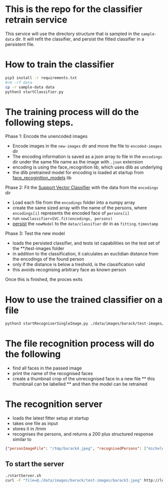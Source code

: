 # This is the repo for the classifier retrain service

This service will use the directory structure that is sampled in the `sample-data` dir. It will refit the classifier, and persist the fitted classifier in a persistent file. 

# How to train the classifier
```bash
pip3 install -r requirements.txt
#rm -rf data
cp -r sample-data data
python3 startClassifier.py
```

# The training process will do the following steps.

Phase 1: Encode the unencoded images
* Encode images in the `new-images` dir and move the file to `encoded-images` dir
* The encoding information is saved as a json array to file in the `encodings` dir under the same file name as the image with `.json` extension
* encoding is using the face_recognition lib, which uses dlib as underlying
* the dlib pretrained model for encoding is loaded at startup from [face_recoginition_models](https://github.com/ageitgey/face_recognition_models/tree/master/face_recognition_models/models) lib


Phase 2: Fit the [Support Vector Classifier](https://scikit-learn.org/stable/modules/svm.html#svm-classification) with the data from the `encodings` dir
* Load each file from the `encodings` folder into a numpy array
* create the same sized array with the name of the persons, where `encodings[i]` represents the encoded face of `persons[i]`
* run `newClassifier=SVC.fit(encodings, persons)`
* [persist](https://scikit-learn.org/stable/modules/model_persistence.html) the `newModel` to the `data/classifier` dir in as `fitting.timestamp` 

Phase 3: Test the new model
* loads the persisted classifier, and tests ist capabilities on the test set of the **/test-images folder
* in addition to the classification, it calculates an euclidian distance from the encodings of the found person
* only if the distance is below a treshold, is the classification valid
* this avoids recognising arbitrary face as known person


Once this is finished, the proces exits

# How to use the trained classifier on a file
```bash
python3 startRecogniserSingleImage.py ./data/images/barack/test-images/barack4.jpeg
```

# The file recognition process will do the following
* find all faces in the passed image
* print the name of the recognised faces
* create a thumbnail crop of the unrecognised face in a new file
** this thumbnail can be labelled
** and then the model can be retrained

# The recognition server
* loads the latest fitter setup at startup
* takes one file as input
* stores it in /tmm
* recognises the persons, and returns a 200 plus structured response similar to
```json
{"personImageFile": "/tmp/barack4.jpeg", "recognisedPersons": ["michele", "barack"], "unknownPersons": []}
```

## To start the server 
```bash
./startServer.sh
curl -F "file=@./data/images/barack/test-images/barack3.jpeg" http://localhost:5000/recognition/singe-image
```
